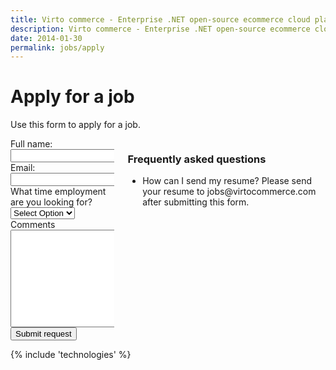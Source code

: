 ```yaml
---
title: Virto commerce - Enterprise .NET open-source ecommerce cloud platform. Become Partner
description: Virto commerce - Enterprise .NET open-source ecommerce cloud platform. Become Partner
date: 2014-01-30
permalink: jobs/apply
---
```

<div class="roadmap responsive">
	<h1 class="head-title">Apply for a job</h1>
	<p class="text">Use this form to apply for a job.</p>
	<div class="columns">
		<div class="column">
			<div class="block">
				<form action="{{ '/contact' | absolute_url }}" method="post">
					<input type="hidden" name="Contact[Subject]" value="Apply for a job" />
					<input type="hidden" name="Contact[RedirectUrl]" value='~/thank-you-job' />
					<input type="hidden" name="Contact[JobId]" value="" />
					<div class="control-group">
						<label for="FullName">Full name:</label>
						<input id="Contact[FullName]" type="text" name="Contact[FullName]" required class="form-input" />
					</div>
					<div class="control-group">
						<label for="Email">Email:</label>
						<input id="Contact[Email]" type="text" name="Contact[Email]" class="form-input" required="required" />
					</div>
					<div class="control-group">
						<label for="JobType">What time employment are you looking for?</label>
						<select id="Contact[JobType]" type="text" name="Contact[JobType]" class="form-input" required="required">
							<option value="" selected>Select Option</option>
							<option value="Internship">Internship</option>
							<option value="Parttime">Part Time</option>
							<option value="Fulltime">Full Time</option>
						</select>
					</div>
					<div class="control-group">
						<label for="Message">Comments</label>
						<textarea id="Contact[Message]" rows="10" cols="30" name="Contact[Message]" class="form-text" required="required"></textarea>
					</div>
					<div class="control-group">
						<button type="submit" class="button fill">Submit request</button>
					</div>
				</form>
			</div>
		</div>
		<div class="column">
			<div class="block">
				<h3>Frequently asked questions</h3>
				<ul class="list">
					<li>
						<span class="title">How can I send my resume?</span>
						<span class="descr">Please send your resume to jobs@virtocommerce.com after submitting this form.</span>
					</li>
				</ul>
			</div>
		</div>
	</div>
</div>
{% include 'technologies' %}